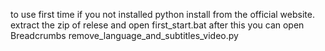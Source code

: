 to use first time if you not installed python install from the official website. extract the zip of relese and open first_start.bat after this you can open Breadcrumbs remove_language_and_subtitles_video.py
